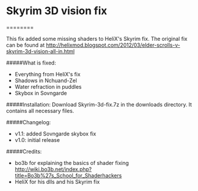 # Skyrim 3D vision fix
========

This fix added some missing shaders to HeliX's Skyrim fix.
The original fix can be found at http://helixmod.blogspot.com/2012/03/elder-scrolls-v-skyrim-3d-vision-all-in.html

#####What is fixed:
- Everything from HeliX's fix
- Shadows in Nchuand-Zel
- Water refraction in puddles
- Skybox in Sovngarde

#####Installation:
Download Skyrim-3d-fix.7z in the downloads directory. It contains all necessary files.

#####Changelog:
- v1.1: added Sovngarde skybox fix
- v1.0: initial release

#####Credits:
- bo3b for explaining the basics of shader fixing
  http://wiki.bo3b.net/index.php?title=Bo3b%27s_School_for_Shaderhackers
- HeliX for his dlls and his Skyrim fix
